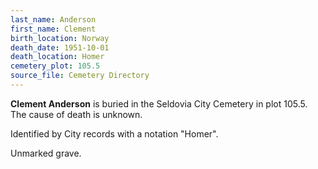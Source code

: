 ```yaml
---
last_name: Anderson
first_name: Clement
birth_location: Norway
death_date: 1951-10-01
death_location: Homer
cemetery_plot: 105.5
source_file: Cemetery Directory
---
```

**Clement   Anderson** is buried in the Seldovia City Cemetery in plot 105.5.  The cause of death is unknown.

Identified by City records with a notation "Homer".

Unmarked grave.
